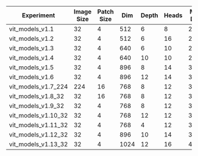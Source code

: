 | Experiment   | Image Size | Patch Size | Dim  | Depth | Heads | MLP Dim | Accuracy |
|--------------|------------|------------|------|-------|-------|---------|----------|
| vit_models_v1.1 | 32         | 4         | 512  | 6     | 8     | 2048    | 0.8080 |
| vit_models_v1.2 | 32         | 4         | 512  | 6     | 16     | 2048    | 0.5427 |
| vit_models_v1.3 | 32         | 4         | 640  | 6     | 10     | 2560    | 0.8563 |
| vit_models_v1.4 | 32         | 4         | 640  | 10     | 10     | 2560    | 0.8565 |
| vit_models_v1.5 | 32         | 4         | 896  | 8     | 14     | 3584    | 0.7368 |
| vit_models_v1.6 | 32         | 4         | 896  | 12     | 14     | 3584    | 0.8464 |
| vit_models_v1.7_224 | 224         | 16         | 768  | 8     | 12     | 3072    | 0.8975 |
| vit_models_v1.8_32 | 32         | 16         | 768  | 8     | 12     | 3072    | 0.4290 |
| vit_models_v1.9_32 | 32         | 4         | 768  | 8     | 12     | 3072    | 0.8667 |
| vit_models_v1.10_32 | 32         | 4         | 768  | 12     | 12     | 3072    | 0.8538 |
| vit_models_v1.11_32 | 32         | 4         | 768  | 4     | 12     | 3072    | 0.6006 |
| vit_models_v1.12_32 | 32         | 4         | 896  | 10     | 14     | 3584    | 0.8462 |
| vit_models_v1.13_32 | 32         | 4         | 1024  | 12     | 16     | 4096    | 0.8343 |
